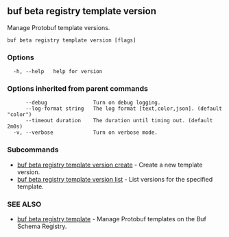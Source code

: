 ## buf beta registry template version

Manage Protobuf template versions.

```
buf beta registry template version [flags]
```

### Options

```
  -h, --help   help for version
```

### Options inherited from parent commands

```
      --debug               Turn on debug logging.
      --log-format string   The log format [text,color,json]. (default "color")
      --timeout duration    The duration until timing out. (default 2m0s)
  -v, --verbose             Turn on verbose mode.
```

### Subcommands

* [buf beta registry template version create](buf-beta-registry-template-version-create.md)	 - Create a new template version.
* [buf beta registry template version list](buf-beta-registry-template-version-list.md)	 - List versions for the specified template.

### SEE ALSO

* [buf beta registry template](buf-beta-registry-template.md)	 - Manage Protobuf templates on the Buf Schema Registry.
